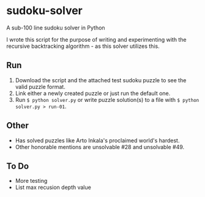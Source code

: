 # sudoku-solver
A sub-100 line sudoku solver in Python

I wrote this script for the purpose of writing and experimenting with the recursive backtracking algorithm - as this solver utilizes this.

## Run

1. Download the script and the attached test sudoku puzzle to see the valid puzzle format.
2. Link either a newly created puzzle or just run the default one.
3. Run `$ python solver.py` or write puzzle solution(s) to a file with `$ python solver.py > run-01`.

## Other

* Has solved puzzles like Arto Inkala's proclaimed world's hardest. 
* Other honorable mentions are unsolvable #28 and unsolvable #49.


## To Do

* More testing
* List max recusion depth value
